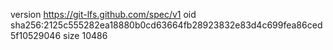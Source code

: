 version https://git-lfs.github.com/spec/v1
oid sha256:2125c555282ea18880b0cd63664fb28923832e83d4c699fea86ced5f10529046
size 10486
